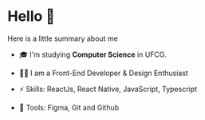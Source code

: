 <h1 align="left">Hello 👋</h1>

<p align="left">Here is a little summary about me </p>

<ul>
  <li><p align="left">🎓 I'm studying  <strong>Computer Science</strong> in UFCG.</p></li>
  <li><p align="left">👨‍💻 I am a Front-End Developer & Design Enthusiast</p></li>
  <li><p align="left">⚡️ Skills: ReactJs, React Native, JavaScript, Typescript</p></li>
  <li><p align="left">🔩 Tools: Figma, Git and Github</p></li>
</ul>




